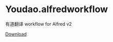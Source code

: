 Youdao.alfredworkflow
======================

有道翻译 workflow for Alfred v2

[Download](https://github.com/samqiu/Youdao.alfredworkflow/raw/master/Youdao.alfredworkflow)
